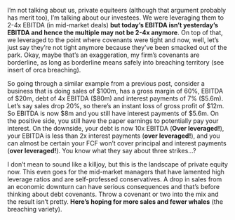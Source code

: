 <p>I&#8217;m not talking about us, private equiteers (although that argument probably has merit too), I&#8217;m talking about our investees. We were leveraging them to 2-4x EBITDA (in mid-market deals) <strong>but today&#8217;s EBITDA isn&#8217;t yesterday&#8217;s EBITDA and hence the multiple may not be 2-4x anymore</strong>. On top of that, we leveraged to the point where covenants were tight and now, well, let&#8217;s just say they&#8217;re not tight anymore because they&#8217;ve been smacked out of the park. Okay, maybe that&#8217;s an exaggeration, my firm&#8217;s covenants are borderline, as long as borderline means safely into breaching territory (see insert of orca breaching).</p><p>So going through a similar example from a previous post, consider a business that is doing sales of $100m, has a gross margin of 60%, EBITDA of $20m, debt of 4x EBITDA ($80m) and interest payments of 7% ($5.6m). Let&#8217;s say sales drop 20%, so there&#8217;s an instant loss of gross profit of $12m. So EBITDA is now $8m and you still have interest payments of $5.6m. On the positive side, you still have the paper earnings to potentially pay your interest. On the downside, your debt is now 10x EBITDA (<strong>Over leveraged!</strong>), your EBITDA is less than 2x interest payments (<strong>over leveraged!</strong>), and you can almost be certain your FCF won&#8217;t cover principal and interest payments (<strong>over leveraged!</strong>). You know what they say about three strikes&#8230;?</p><p>I don&#8217;t mean to sound like a killjoy, but this is the landscape of private equity now. This even goes for the mid-market managers that have lamented high leverage ratios and are self-professed conservatives. A drop in sales from an economic downturn can have serious consequences and that&#8217;s before thinking about debt covenants. Throw a covenant or two into the mix and the result isn&#8217;t pretty. <strong>Here&#8217;s hoping for more sales and fewer whales</strong> (the breaching variety).</p>
